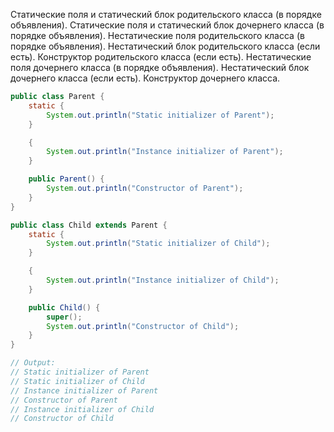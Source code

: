 Статические поля и статический блок родительского класса (в порядке объявления).
Статические поля и статический блок дочернего класса (в порядке объявления).
Нестатические поля родительского класса (в порядке объявления).
Нестатический блок родительского класса (если есть).
Конструктор родительского класса (если есть).
Нестатические поля дочернего класса (в порядке объявления).
Нестатический блок дочернего класса (если есть).
Конструктор дочернего класса.
```java
public class Parent {
    static {
        System.out.println("Static initializer of Parent");
    }

    {
        System.out.println("Instance initializer of Parent");
    }

    public Parent() {
        System.out.println("Constructor of Parent");
    }
}

public class Child extends Parent {
    static {
        System.out.println("Static initializer of Child");
    }

    {
        System.out.println("Instance initializer of Child");
    }

    public Child() {
        super();
        System.out.println("Constructor of Child");
    }
}

// Output:
// Static initializer of Parent
// Static initializer of Child
// Instance initializer of Parent
// Constructor of Parent
// Instance initializer of Child
// Constructor of Child

```